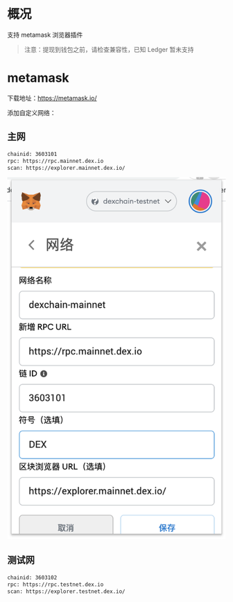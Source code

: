 # 概况

支持 metamask 浏览器插件

> 注意：提现到钱包之前，请检查兼容性，已知 Ledger 暂未支持

# metamask

下载地址：https://metamask.io/

添加自定义网络：

## 主网

```
chainid: 3603101
rpc: https://rpc.mainnet.dex.io
scan: https://explorer.mainnet.dex.io/
```

![MetaMask](../resources/metamask-dexchain-mainnet.png)

## 测试网

```
chainid: 3603102
rpc: https://rpc.testnet.dex.io
scan: https://explorer.testnet.dex.io/
```
